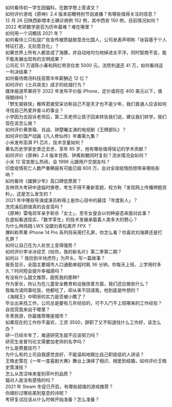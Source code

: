 如何看待初一学生因偏科，在数学卷上答语文？  
如何评价游戏《原神》2.4 版本前瞻特别节目直播？有哪些值得关注的信息？  
12 月 26 日陕西新增本土确诊病例 152 例，其中西安 150 例，目前情况如何？  
2022 考研数学是否为历年最难？难在哪里？  
如何用一个词概括 2021 年？  
如何看待三只松鼠广告宣传被质疑故意丑化国人，公司发表声明称「妆容基于个人特征打造，无刻意丑化」？  
如果世界上所有人都变成了海豚，并自动地均匀地掉进太平洋，同时智商不变，能不能发展出现有的文明成果？  
公司花 51 万请陈小春和网红带货仅卖 5000 元，法院判退还 41 万，如何看待这一判决结果？  
如何看待商汤科技高管半年薪酬近 12 亿？  
如何评价《士兵突击》成才的给烟行为？  
媒体报道苹果将于 2022 年发布平价版 iPhone，定价或将在 400 美元以下，值得期待吗？  
「野生钢铁侠」稚晖君接受采访称自己不是天才也不是少年，我们普通人应该如何寻找自己热爱并奋斗的事业？  
小学因为去投诉老师后，第二天老师让孩子回来转告我们说，建议我们转学。我们现在该怎么做？  
如何评价黄景瑜、肖战、钟楚曦主演的电视剧《王牌部队》？  
如何评价国产动画《凡人修仙传》年番第九集？  
小米发布澎湃 P1 芯片，技术含量如何？  
著名历史学家史景迁去世，享年 85 岁，他有哪些值得铭记的学术贡献？  
如何评价《原神》2.4 版本甘雨、钟离和魈同时复刻？流水情况会如何？  
小米 12 官宣那么热闹，会 1999 元跟用户交朋友吗？  
印度疫情死亡人数严重瞒报有可能已超  600 万，会对全球疫情防控带来哪些影响？  
如何看待《雄狮少年》高口碑低票房？  
吉林师大考研中途临时换卷，考生不得不重新答题，校方称「发现网上传播押题资料」，这是怎么发生的？  
2021 年中哪些导演或演员称得上是你心目中的最佳「年度影人」？  
洗完澡后颜值真的会变高吗？  
《原神》雷电将军亲手斩杀「女士」，至冬女皇会以何种姿态来面对此事？  
在虚拟看透现实，「数字孪生」的技术发展承载着人类多大的野心？  
为什么林炜翔 LWX 没跟刘青松离开 FPX ？  
爆料称苹果 iPhone 14 Pro 系列将采用打孔屏，你怎么看？你喜欢刘海屏还是打孔屏？  
如何让自己在为人处世上变得强势？  
如何评价李冰冰综艺《给你，我的新名片》第二季第二期？  
如何以「 我捡到半块虎符」为开头，写一篇故事？  
报告显示，全国主要城市人口通勤单程时耗 36 分钟。你每天上班、上学用时多久？时间短会提升幸福感吗？  
有没有什么甜文推荐，甜死我的那种?  
作为家长，你认为在儿童安全教育和设施改善方面，我们还应做些什么？  
我每次请同事吃饭，他都吃了，却从来不回请我，他到底是咋想的？  
《海贼王》中明哥的实力是否被小瞧了？  
毕业出来找工作，公司总是要有几年经验的，可不入门不上班哪来的工作经验？  
自信究竟来自于哪里？  
冬季旅游，你最推荐哪座城市？  
如果现在的工作你不喜欢，工资 3500，辞职了又不知道找什么工作好，该怎么办？  
研一已经半年了，难道研究生就不应该努力吗？  
研究生发普刊论文需要加老师的名字吗？  
什么是费曼技巧？  
为什么有的上司自我感觉良好，不能温和地跟比自己职级低的人讲话？  
王皓史策在《一年一度喜剧大赛》舞台上演绎了相识、相爱到结婚，如何评价王皓史策演技？  
怎么从苦涩味来鉴别茶叶的品质？  
猫对人是没有感情的吗？  
2021 年 Steam 冬促已开启，有哪些超值的游戏推荐？  
你摘抄过哪些美到窒息的诗呢？  
考研复试应该从什么时候开始准备？怎么准备？  
